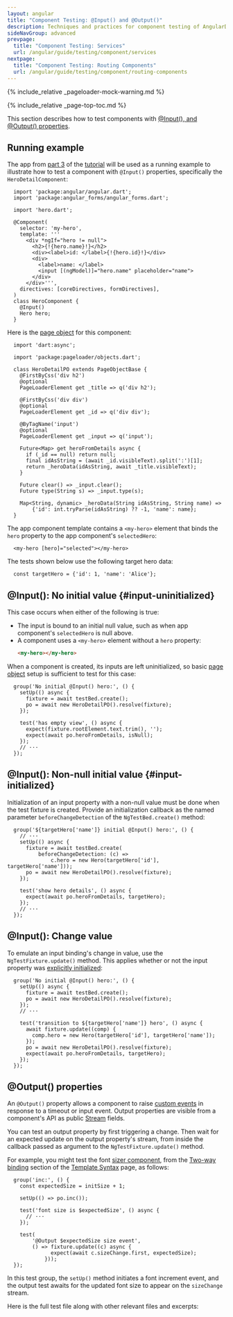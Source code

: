 ```yaml
---
layout: angular
title: "Component Testing: @Input() and @Output()"
description: Techniques and practices for component testing of AngularDart apps.
sideNavGroup: advanced
prevpage:
  title: "Component Testing: Services"
  url: /angular/guide/testing/component/services
nextpage:
  title: "Component Testing: Routing Components"
  url: /angular/guide/testing/component/routing-components
---
```

{% include_relative _pageloader-mock-warning.md %}

<?code-excerpt path-base="examples/ng/doc"?>

{% include_relative _page-top-toc.md %}

This section describes how to test components with [@Input(), and @Output()
properties](/angular/guide/template-syntax#inputs-outputs).

## Running example

The app from [part 3][] of the [tutorial][] will be used as a running example
to illustrate how to test a component with `@Input()` properties, specifically
the `HeroDetailComponent`:

<?code-excerpt "toh-3/lib/src/hero_component.dart" title?>
```
  import 'package:angular/angular.dart';
  import 'package:angular_forms/angular_forms.dart';

  import 'hero.dart';

  @Component(
    selector: 'my-hero',
    template: '''
      <div *ngIf="hero != null">
        <h2>{!{hero.name}!}</h2>
        <div><label>id: </label>{!{hero.id}!}</div>
        <div>
          <label>name: </label>
          <input [(ngModel)]="hero.name" placeholder="name">
        </div>
      </div>''',
    directives: [coreDirectives, formDirectives],
  )
  class HeroComponent {
    @Input()
    Hero hero;
  }
```

Here is the [page object][] for this component:

<?code-excerpt "toh-3/test/hero_detail_po.dart" title?>
```
  import 'dart:async';

  import 'package:pageloader/objects.dart';

  class HeroDetailPO extends PageObjectBase {
    @FirstByCss('div h2')
    @optional
    PageLoaderElement get _title => q('div h2');

    @FirstByCss('div div')
    @optional
    PageLoaderElement get _id => q('div div');

    @ByTagName('input')
    @optional
    PageLoaderElement get _input => q('input');

    Future<Map> get heroFromDetails async {
      if (_id == null) return null;
      final idAsString = (await _id.visibleText).split(':')[1];
      return _heroData(idAsString, await _title.visibleText);
    }

    Future clear() => _input.clear();
    Future type(String s) => _input.type(s);

    Map<String, dynamic> _heroData(String idAsString, String name) =>
        {'id': int.tryParse(idAsString) ?? -1, 'name': name};
  }
```

The app component template contains a `<my-hero>` element that binds the
`hero` property to the app component's `selectedHero`:

<?code-excerpt "toh-3/lib/app_component.html (my-hero)" title?>
```
  <my-hero [hero]="selected"></my-hero>
```

The tests shown below use the following target hero data:

<?code-excerpt "toh-3/test/hero_detail_test.dart (targetHero)" title?>
```
  const targetHero = {'id': 1, 'name': 'Alice'};
```

## @Input(): No initial value {#input-uninitialized}

This case occurs when either of the following is true:

- The input is bound to an initial null value,
  such as when app component's `selectedHero` is null above.
- A component uses a `<my-hero>` element without a `hero` property:
  ```html
  <my-hero></my-hero>
    ```

When a component is created, its inputs are left uninitialized, so
basic [page object][] setup is sufficient to test for this case:

<?code-excerpt "toh-3/test/hero_detail_test.dart (no initial hero)" title?>
```
  group('No initial @Input() hero:', () {
    setUp(() async {
      fixture = await testBed.create();
      po = await new HeroDetailPO().resolve(fixture);
    });

    test('has empty view', () async {
      expect(fixture.rootElement.text.trim(), '');
      expect(await po.heroFromDetails, isNull);
    });
    // ···
  });
```

## @Input(): Non-null initial value {#input-initialized}

Initialization of an input property with a non-null value must be done when
the test fixture is created. Provide an initialization callback as the
named parameter `beforeChangeDetection` of the `NgTestBed.create()` method:

<?code-excerpt "toh-3/test/hero_detail_test.dart (initial hero)" title?>
```
  group('${targetHero['name']} initial @Input() hero:', () {
    // ···
    setUp(() async {
      fixture = await testBed.create(
          beforeChangeDetection: (c) =>
              c.hero = new Hero(targetHero['id'], targetHero['name']));
      po = await new HeroDetailPO().resolve(fixture);
    });

    test('show hero details', () async {
      expect(await po.heroFromDetails, targetHero);
    });
    // ···
  });
```

## @Input(): Change value

To emulate an input binding's change in value, use the
`NgTestFixture.update()` method. This applies whether or not the input
property was [explicitly initialized](#input-initialized):

<?code-excerpt "toh-3/test/hero_detail_test.dart (transition to hero)" title?>
```
  group('No initial @Input() hero:', () {
    setUp(() async {
      fixture = await testBed.create();
      po = await new HeroDetailPO().resolve(fixture);
    });
    // ···

    test('transition to ${targetHero['name']} hero', () async {
      await fixture.update((comp) {
        comp.hero = new Hero(targetHero['id'], targetHero['name']);
      });
      po = await new HeroDetailPO().resolve(fixture);
      expect(await po.heroFromDetails, targetHero);
    });
  });
```

## @Output() properties

An `@Output()` property allows a component to raise [custom events][]
in response to a timeout or input event. Output properties are
visible from a component's API as public [Stream][] fields.

You can test an output property by first triggering a change. Then
wait for an expected update on the output property's stream, from
inside the callback passed as argument to the `NgTestFixture.update()` method.

For example, you might test the font [sizer component][], from the
[Two-way binding][] section of the [Template Syntax][] page, as follows:

<?code-excerpt "template-syntax/test/sizer_test.dart (Output after inc)" title?>
```
  group('inc:', () {
    const expectedSize = initSize + 1;

    setUp(() => po.inc());

    test('font size is $expectedSize', () async {
      // ···
    });

    test(
        '@Output $expectedSize size event',
        () => fixture.update((c) async {
              expect(await c.sizeChange.first, expectedSize);
            }));
  });
```

In this test group, the `setUp()` method initiates a font increment event,
and the output test awaits for the updated font size to appear on the
`sizeChange` stream.

Here is the full test file along with other relevant files and excerpts:

<?code-excerpt path-base="examples/ng/doc/template-syntax"?>

<code-tabs>
  <?code-pane "test/sizer_test.dart (full)" region="" linenums?>
  <?code-pane "test/sizer_po.dart" linenums?>
  <?code-pane "lib/src/sizer_component.dart" linenums?>
  <?code-pane "lib/app_component.html (template excerpt)" region="two-way-1" linenums?>
</code-tabs>

[custom events]: /angular/guide/template-syntax#custom-events
[page object]: page-objects
[part 3]: /angular/tutorial/toh-pt3
[Stream]: {{site.dart_api}}/{{site.data.pkg-vers.SDK.channel}}/dart-async/Stream-class.html
[sizer component]: /angular/guide/template-syntax#two-way
[Two-way binding]: /angular/guide/template-syntax#two-way
[Template Syntax]: /angular/guide/template-syntax
[tutorial]: /angular/tutorial
